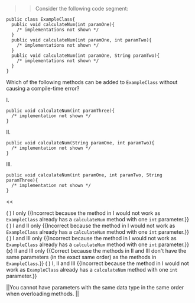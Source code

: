 >>Consider the following code segment:

```
public class ExampleClass{
  public void calculateNum(int paramOne){
    /* implementations not shown */
  }
  public void calculateNum(int paramOne, int paramTwo){
    /* implementations not shown */
  }
  public void calculateNum(int paramOne, String paramTwo){
    /* implementations not shown */
  }
}
```

<p>Which of the following methods can be added to <code>ExampleClass</code> without causing a compile-time error?</p>
<p>I.</p>

```
public void calculateNum(int paramThree){
  /* implementation not shown */
}
```

<p>II.</p>

```
public void calculateNum(String paramOne, int paramTwo){
  /* implementation not shown */
}
```

<p>III.</p>

```
public void calculateNum(int paramOne, int paramTwo, String paramThree){
  /* implementation not shown */
}
```

<<

( ) I only {{Incorrect because the method in I would not work as <code>ExampleClass</code> already has a <code>calculateNum</code> method with one <code>int</code> parameter.}}
( ) I and II only {{Incorrect because the method in I would not work as <code>ExampleClass</code> already has a <code>calculateNum</code> method with one <code>int</code> parameter.}}
( ) I and III only {{Incorrect because the method in I would not work as <code>ExampleClass</code> already has a <code>calculateNum</code> method with one <code>int</code> parameter.}}
(x) II and III only {{Correct because the methods in II and III don't have the same parameters (in the exact same order) as the methods in <code>ExampleClass</code>.}}
( ) I, II and III {{Incorrect because the method in I would not work as <code>ExampleClass</code> already has a <code>calculateNum</code> method with one <code>int</code> parameter.}}

||You cannot have parameters with the same data type in the same order when overloading methods. ||

